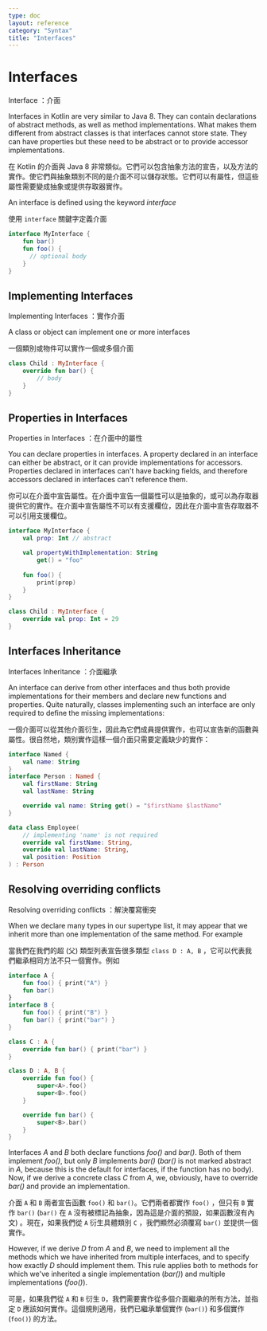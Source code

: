 ```yaml
---
type: doc
layout: reference
category: "Syntax"
title: "Interfaces"
---
```


# Interfaces

Interface ：介面

Interfaces in Kotlin are very similar to Java 8. They can contain declarations of abstract methods, as well as method implementations. What makes them different from abstract classes is that interfaces cannot store state. They can have properties but these need to be abstract or to provide accessor implementations.

在 Kotlin 的介面與 Java 8 非常類似。它們可以包含抽象方法的宣告，以及方法的實作。使它們與抽象類別不同的是介面不可以儲存狀態。它們可以有屬性，但這些屬性需要變成抽象或提供存取器實作。

An interface is defined using the keyword *interface*

使用 `interface` 關鍵字定義介面

``` kotlin
interface MyInterface {
    fun bar()
    fun foo() {
      // optional body
    }
}
```

## Implementing Interfaces

Implementing Interfaces ：實作介面

A class or object can implement one or more interfaces

一個類別或物件可以實作一個或多個介面

``` kotlin
class Child : MyInterface {
    override fun bar() {
        // body
    }
}
```

## Properties in Interfaces

Properties in Interfaces ：在介面中的屬性

You can declare properties in interfaces. A property declared in an interface can either be abstract, or it can provide implementations for accessors. Properties declared in interfaces can't have backing fields, and therefore accessors declared in interfaces can't reference them.

你可以在介面中宣告屬性。在介面中宣告一個屬性可以是抽象的，或可以為存取器提供它的實作。在介面中宣告屬性不可以有支援欄位，因此在介面中宣告存取器不可以引用支援欄位。

``` kotlin
interface MyInterface {
    val prop: Int // abstract

    val propertyWithImplementation: String
        get() = "foo"
    
    fun foo() {
        print(prop)
    }
}

class Child : MyInterface {
    override val prop: Int = 29
}

```

## Interfaces Inheritance

Interfaces Inheritance ：介面繼承

An interface can derive from other interfaces and thus both provide implementations for their members and declare new functions and properties. Quite naturally, classes implementing such an interface are only required to define the missing implementations:

一個介面可以從其他介面衍生，因此為它們成員提供實作，也可以宣告新的函數與屬性。很自然地，類別實作這樣一個介面只需要定義缺少的實作：

``` kotlin
interface Named {
    val name: String
}
interface Person : Named {
    val firstName: String
    val lastName: String

    override val name: String get() = "$firstName $lastName"
}

data class Employee(
    // implementing 'name' is not required
    override val firstName: String,
    override val lastName: String,
    val position: Position
) : Person
```

## Resolving overriding conflicts

Resolving overriding conflicts ：解決覆寫衝突

When we declare many types in our supertype list, it may appear that we inherit more than one implementation of the same method. For example

當我們在我們的超 (父) 類型列表宣告很多類型 `class D : A, B` ，它可以代表我們繼承相同方法不只一個實作。例如

``` kotlin
interface A {
    fun foo() { print("A") }
    fun bar()
}
interface B {
    fun foo() { print("B") }
    fun bar() { print("bar") }
}

class C : A {
    override fun bar() { print("bar") }
}

class D : A, B {
    override fun foo() {
        super<A>.foo()
        super<B>.foo()
    }

    override fun bar() {
        super<B>.bar()
    }
}
```

Interfaces *A* and *B* both declare functions *foo()* and *bar()*. Both of them implement *foo()*, but only *B* implements *bar()* (*bar()* is not marked abstract in *A*, because this is the default for interfaces, if the function has no body). Now, if we derive a concrete class *C* from *A*, we, obviously, have to override *bar()* and provide an implementation.

介面 `A` 和 `B` 兩者宣告函數 `foo()` 和 `bar()`。它們兩者都實作 `foo()` ，但只有 `B` 實作 `bar()` (`bar()` 在 `A` 沒有被標記為抽象，因為這是介面的預設，如果函數沒有內文) 。現在，如果我們從 `A` 衍生具體類別 `C` ，我們顯然必須覆寫 `bar()` 並提供一個實作。

However, if we derive *D* from *A* and *B*, we need to implement all the methods which we have inherited from multiple interfaces, and to specify how exactly *D* should implement them. This rule applies both to methods for which we've inherited a single implementation (*bar()*) and multiple implementations (*foo()*).

可是，如果我們從 `A` 和 `B` 衍生 `D`，我們需要實作從多個介面繼承的所有方法，並指定 `D` 應該如何實作。這個規則適用，我們已繼承單個實作 (`bar()`) 和多個實作 (`foo()`) 的方法。